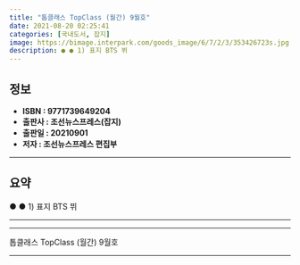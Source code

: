 ```yaml
---
title: "톱클래스 TopClass (월간) 9월호"
date: 2021-08-20 02:25:41
categories: [국내도서, 잡지]
image: https://bimage.interpark.com/goods_image/6/7/2/3/353426723s.jpg
description: ● ● 1) 표지 BTS 뷔
---
```


## **정보**

- **ISBN : 9771739649204**
- **출판사 : 조선뉴스프레스(잡지)**
- **출판일 : 20210901**
- **저자 : 조선뉴스프레스 편집부**

------



## **요약**

●  ●  1) 표지  BTS 뷔

------



------


톱클래스 TopClass (월간) 9월호 

------


